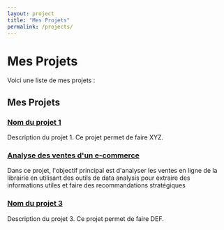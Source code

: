 ```yaml
---
layout: project
title: "Mes Projets"
permalink: /projects/
---
```


# Mes Projets

Voici une liste de mes projets :


## Mes Projets

### [Nom du projet 1](https://github.com/FrançoisVERCELLOTTI/nom-du-projet-1)
Description du projet 1. Ce projet permet de faire XYZ.

### [Analyse des ventes d'un e-commerce](https://github.com/francoisvercellotti/analyse_ventes_e-commerce.git)
Dans ce projet, l'objectif principal est d'analyser les ventes en ligne de la librairie en utilisant des outils de data analysis pour extraire des informations utiles et faire des recommandations stratégiques

### [Nom du projet 3](https://github.com/FrançoisVERCELLOTTI/nom-du-projet-3)
Description du projet 3. Ce projet permet de faire DEF.


